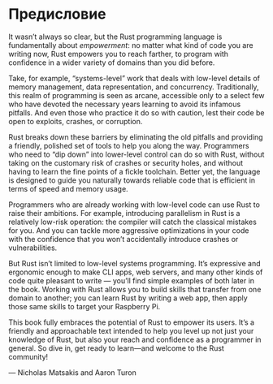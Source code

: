 # Предисловие

It wasn’t always so clear, but the Rust programming language is fundamentally
about *empowerment*: no matter what kind of code you are writing now, Rust
empowers you to reach farther, to program with confidence in a wider variety of
domains than you did before.

Take, for example, “systems-level” work that deals with low-level details of
memory management, data representation, and concurrency. Traditionally, this
realm of programming is seen as arcane, accessible only to a select few who
have devoted the necessary years learning to avoid its infamous pitfalls. And
even those who practice it do so with caution, lest their code be open to
exploits, crashes, or corruption.

Rust breaks down these barriers by eliminating the old pitfalls and providing a
friendly, polished set of tools to help you along the way. Programmers who need
to “dip down” into lower-level control can do so with Rust, without taking on
the customary risk of crashes or security holes, and without having to learn
the fine points of a fickle toolchain. Better yet, the language is designed to
guide you naturally towards reliable code that is efficient in terms of speed
and memory usage.

Programmers who are already working with low-level code can use Rust to raise
their ambitions. For example, introducing parallelism in Rust is a relatively
low-risk operation: the compiler will catch the classical mistakes for you. And
you can tackle more aggressive optimizations in your code with the confidence
that you won’t accidentally introduce crashes or vulnerabilities.

But Rust isn’t limited to low-level systems programming. It’s expressive and
ergonomic enough to make CLI apps, web servers, and many other kinds of code
quite pleasant to write — you’ll find simple examples of both later in the
book. Working with Rust allows you to build skills that transfer from one
domain to another; you can learn Rust by writing a web app, then apply those
same skills to target your Raspberry Pi.

This book fully embraces the potential of Rust to empower its users. It’s a
friendly and approachable text intended to help you level up not just your
knowledge of Rust, but also your reach and confidence as a programmer in
general. So dive in, get ready to learn—and welcome to the Rust community!

— Nicholas Matsakis and Aaron Turon
